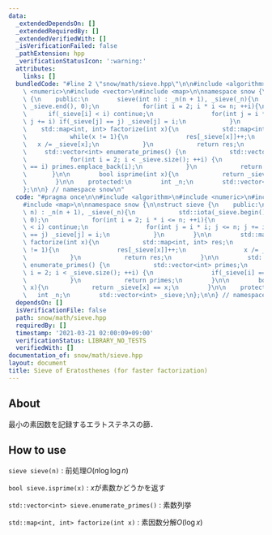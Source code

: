 ```yaml
---
data:
  _extendedDependsOn: []
  _extendedRequiredBy: []
  _extendedVerifiedWith: []
  _isVerificationFailed: false
  _pathExtension: hpp
  _verificationStatusIcon: ':warning:'
  attributes:
    links: []
  bundledCode: "#line 2 \"snow/math/sieve.hpp\"\n\n#include <algorithm>\n#include\
    \ <numeric>\n#include <vector>\n#include <map>\n\nnamespace snow {\n\nstruct sieve\
    \ {\n    public:\n        sieve(int n) : _n(n + 1), _sieve(_n){\n            std::iota(_sieve.begin(),\
    \ _sieve.end(), 0);\n            for(int i = 2; i * i <= n; ++i){\n          \
    \      if(_sieve[i] < i) continue;\n                for(int j = i * i; j <= n;\
    \ j += i) if(_sieve[j] == j) _sieve[j] = i;\n            }\n        }\n\n    \
    \    std::map<int, int> factorize(int x){\n            std::map<int, int> res;\n\
    \            while(x != 1){\n                res[_sieve[x]]++;\n             \
    \   x /= _sieve[x];\n            }\n            return res;\n        }\n\n   \
    \     std::vector<int> enumerate_primes() {\n            std::vector<int> primes;\n\
    \            for(int i = 2; i < _sieve.size(); ++i) {\n                if(_sieve[i]\
    \ == i) primes.emplace_back(i);\n            }\n            return primes;\n \
    \       }\n\n        bool isprime(int x){\n            return _sieve[x] == x;\n\
    \        }\n\n    protected:\n        int _n;\n        std::vector<int> _sieve;\n\
    };\n\n} // namespace snow\n"
  code: "#pragma once\n\n#include <algorithm>\n#include <numeric>\n#include <vector>\n\
    #include <map>\n\nnamespace snow {\n\nstruct sieve {\n    public:\n        sieve(int\
    \ n) : _n(n + 1), _sieve(_n){\n            std::iota(_sieve.begin(), _sieve.end(),\
    \ 0);\n            for(int i = 2; i * i <= n; ++i){\n                if(_sieve[i]\
    \ < i) continue;\n                for(int j = i * i; j <= n; j += i) if(_sieve[j]\
    \ == j) _sieve[j] = i;\n            }\n        }\n\n        std::map<int, int>\
    \ factorize(int x){\n            std::map<int, int> res;\n            while(x\
    \ != 1){\n                res[_sieve[x]]++;\n                x /= _sieve[x];\n\
    \            }\n            return res;\n        }\n\n        std::vector<int>\
    \ enumerate_primes() {\n            std::vector<int> primes;\n            for(int\
    \ i = 2; i < _sieve.size(); ++i) {\n                if(_sieve[i] == i) primes.emplace_back(i);\n\
    \            }\n            return primes;\n        }\n\n        bool isprime(int\
    \ x){\n            return _sieve[x] == x;\n        }\n\n    protected:\n     \
    \   int _n;\n        std::vector<int> _sieve;\n};\n\n} // namespace snow"
  dependsOn: []
  isVerificationFile: false
  path: snow/math/sieve.hpp
  requiredBy: []
  timestamp: '2021-03-21 02:00:09+09:00'
  verificationStatus: LIBRARY_NO_TESTS
  verifiedWith: []
documentation_of: snow/math/sieve.hpp
layout: document
title: Sieve of Eratosthenes (for faster factorization)
---
```


## About

最小の素因数を記録するエラトステネスの篩．

## How to use

```sieve sieve(n)``` : 前処理$O(n\log\log n)$

```bool sieve.isprime(x)``` : $x$が素数かどうかを返す

```std::vector<int> sieve.enumerate_primes()``` : 素数列挙

```std::map<int, int> factorize(int x)``` : 素因数分解$O(\log x)$